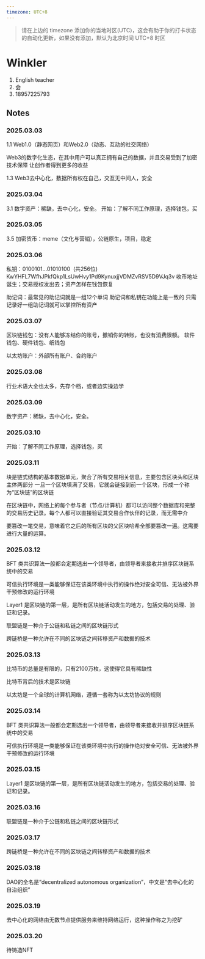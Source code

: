 ```yaml
---
timezone: UTC+8
---
```


> 请在上边的 timezone 添加你的当地时区(UTC)，这会有助于你的打卡状态的自动化更新，如果没有添加，默认为北京时间 UTC+8 时区


# Winkler

1. English teacher
2. 会
3. 18957225793

## Notes

<!-- Content_START -->


### 2025.03.03

1.1
Web1.0（静态网页）和Web2.0（动态、互动的社交网络）

Web3的数字化生态，在其中用户可以真正拥有自己的数据，并且交易受到了加密技术保障
让创作者得到更多的收益

1.3
Web3去中心化，数据所有权在自己，交互无中间人，安全

### 2025.03.04

3.1
数字资产：稀缺，去中心化，安全。
开始：了解不同工作原理，选择钱包，买

### 2025.03.05

3.5
加密货币：meme（文化与营销），公链原生，项目，稳定

### 2025.03.06

私钥：0100101…01010100  (共256位)
KwYHFL7WfhJPkfQkp1LsUwHvy1Pd9KynuxjjVDMZvRSV5D9VJq3v
收币地址诞生；交易授权发出去；资产怎样在钱包恢复

助记词：最常见的助记词就是一组12个单词
助记词和私钥在功能上是一致的
只需记录好一组助记词就可以掌控所有资产

### 2025.03.07

区块链钱包：没有人能够冻结你的账号，撤销你的转账，也没有消费限额。
软件钱包、硬件钱包、纸钱包

以太坊账户：外部所有账户、合约账户


### 2025.03.08
行业术语大全也太多，先存个档，或者边实操边学

### 2025.03.09

数字资产：稀缺，去中心化，安全。

### 2025.03.10
开始：了解不同工作原理，选择钱包，买

### 2025.03.11
块是链式结构的基本数据单元，聚合了所有交易相关信息，主要包含区块头和区块主体两部分
一旦一个区块填满了交易，它就会链接到前一个区块，形成一个称为“区块链”的区块链

在区块链中，网络上的每个参与者（节点/计算机）都可以访问整个数据库和完整的交易历史记录。每个人都可以直接验证其交易合作伙伴的记录，而无需中介

要篡改一笔交易，意味着它之后的所有区块的父区块哈希全部要篡改一遍。这需要进行大量的运算。

### 2025.03.12
BFT 类共识算法一般都会定期选出一个领导者，由领导者来接收并排序区块链系统中的交易

可信执行环境是一类能够保证在该类环境中执行的操作绝对安全可信、无法被外界干预修改的运行环境

Layer1 是区块链的第一层，是所有区块链活动发生的地方，包括交易的处理、验证和记录。

联盟链是一种介于公链和私链之间的区块链形式

跨链桥是一种允许在不同的区块链之间转移资产和数据的技术

### 2025.03.13

比特币的总量是有限的，只有2100万枚，这使得它具有稀缺性

比特币背后的技术是区块链

以太坊是一个全球的计算机网络，遵循一套称为以太坊协议的规则

### 2025.03.14
BFT 类共识算法一般都会定期选出一个领导者，由领导者来接收并排序区块链系统中的交易

可信执行环境是一类能够保证在该类环境中执行的操作绝对安全可信、无法被外界干预修改的运行环境

### 2025.03.15

Layer1 是区块链的第一层，是所有区块链活动发生的地方，包括交易的处理、验证和记录。

### 2025.03.16

联盟链是一种介于公链和私链之间的区块链形式

### 2025.03.17
跨链桥是一种允许在不同的区块链之间转移资产和数据的技术

### 2025.03.18

DAO的全名是“decentralized autonomous organization”，中文是“去中心化的自治组织”

### 2025.03.19

去中心化的网络由无数节点提供服务来维持网络运行，这种操作称之为挖矿

### 2025.03.20

待铸造NFT

<!-- Content_END -->
